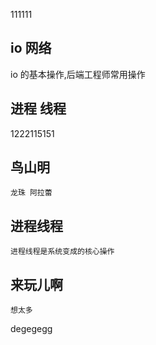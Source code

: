 111111
## io 网络
io 的基本操作,后端工程师常用操作
## 进程 线程
1222115151
## 鸟山明
    龙珠 阿拉蕾
## 进程线程
    进程线程是系统变成的核心操作
## 来玩儿啊
    想太多
 degegegg
